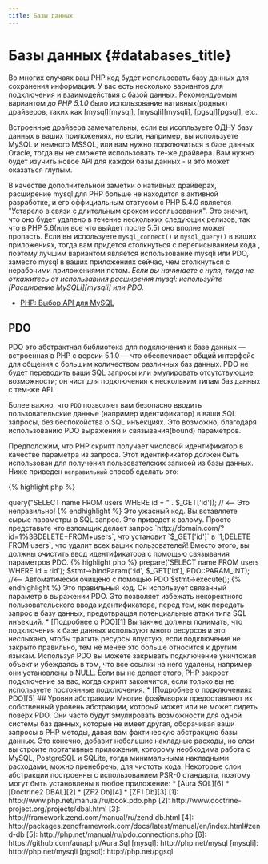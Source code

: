 ```yaml
---
title: Базы данных
---
```


# Базы данных {#databases_title}

Во многих случаях ваш PHP код будет использовать базу данных для сохранения информация. У вас есть несколько вариантов для подключения и взаимодействия с 
базой данных. Рекомендуемым вариантом _до PHP 5.1.0_ было использование нативных(родных) драйверов, таких как [mysql][mysql], [mysqli][mysqli], 
[pgsql][pgsql], etc.

Встроенные драйвера замечательны, если вы исопльзуете ОДНУ базу данных в ваших приложениях, но если, например, вы используете MySQL и немного MSSQL, или вам нужно 
подключиться в базе данных Oracle, тогда вы не сможете использовать те-же драйвера. Вам нужно будет изучить новое API для каждой базы данных - и это 
может оказаться глупым.

В качестве дополнительной заметки о нативных драйверах, расширение mysql для PHP больше не находится в активной разработке, и его оффициальным статусом с PHP 5.4.0 
является "Устарело в связи с длительным сроком исопльзования". Это значит, что оно будет удалено в течение нескольких следующих релизов, так что в 
PHP 5.6(или все что выйдет после 5.5) оно вполне может пропасть. Если вы используете `mysql_connect()` и `mysql_query()` в ваших приложениях, тогда вам придется 
столкнуться с переписыванием кода , поэтому лучшим вариантом является использование mysqli или PDO, заместо mysql в ваших приложениях сейчас, чем столкнуться 
с нерабочими приложениями потом. _Если вы начинаете с нуля, тогда не откажитесь от использавния расширения mysql: используйте [Расширение MySQLi][mysqli] или PDO._

* [PHP: Выбор API для MySQL](http://php.net/manual/ru/mysqlinfo.api.choosing.php)

## PDO

PDO это абстрактная библиотека для подключения к базе данных &mdash; встроенная в PHP с версии 5.1.0 &mdash; что обеспечивает общий 
интерфейс для общения с большим количеством различных баз данных. PDO не будет переводить ваши SQL запросы или эмулировать 
отсутствующие возможности; он чист для подключения к нескольким типам баз данных с тем-же API.

Более важно, что `PDO` позволяет вам безопасно вводить пользовательские данные (например идентификатор) в ваши SQL запросы, без 
беспокойства о SQL инъекциях. Это возможно, благодаря использованию PDO выражений и связывания(bound) параметров.

Предположим, что PHP скрипт получает числовой идентификатор в качестве параметра из запроса. Этот идентификатор должен быть 
использован для получения пользователских записей из базы данных. Ниже приведен `неправильный` способ сделать это:

{% highlight php %}
<?php
$pdo = new PDO('sqlite:users.db');
$pdo->query("SELECT name FROM users WHERE id = " . $_GET['id']); // <-- Это неправильно!
{% endhighlight %}

Это ужасный код. Вы вставляете сырые параметры в SQL запрос. Это приведет к взлому. Просто представьте что взломщик 
делает запрос `http://domain.com/?id=1%3BDELETE+FROM+users`, что установит `$_GET['id']` в `1;DELETE FROM users`,
что удалит всех ваших пользователей! Вместо этого, вы должны очистить ввод идентификатора с помощью связывания 
параметров PDO.

{% highlight php %}
<?php
$pdo = new PDO('sqlite:users.db');
$stmt = $pdo->prepare('SELECT name FROM users WHERE id = :id');
$stmt->bindParam(':id', $_GET['id'], PDO::PARAM_INT); //<-- Автоматически очищено с помощью PDO
$stmt->execute();
{% endhighlight %}

Это правильный код. Он использует связанный параметр в выражении PDO. Это позволяет избежать некоректного пользовательского ввода 
идентификатора, перед тем, как передать запрос в базу данных, предотвращая потенциальные атаки типа SQL инъекций.

* [Подробнее о PDO][1]

Вы так-же должны понимать, что подключения к базе данных используют много ресурсов и это неслыхано, чтобы тратить
ресурсы впустую, если подключение не закрыто правильно, тем не менее это больше относится к другим языкам. Используя PDO
вы можете закрывать подключение уничтожая объект и убеждаясь в том, что все ссылки на него удалены, например они установлены
в NULL. Если вы не делает этого, PHP закроет подключение за вас, когда скрипт закончится, если только вы не используете
постоянные подключения.

* [Подробнее о подключениях PDO][5]

## Уровни абстракции

Многие фрэймворки предоставляют их собственный уровень абстракции, который может или не может сидеть поверх PDO. Они часто будут 
эмулировать возможности для одной системы баз данных, которые не имеет другая, оборачивая ваши запросы в PHP методы, давая вам 
фактическую абстракцию базы данных. Это конечно, добавит небольшие накладные расходы, но елси вы строите портативные приложения, 
которому необходима работа с MySQL, PostgreSQL и SQLite, тогда минимальными накладными расходами, можно пренебречь, для чистоты кода.

Некоторые слои абстракции построенны с использованием PSR-0 стандарта, поэтому могут быть установлены в любое приложение:

* [Aura SQL][6]
* [Doctrine2 DBAL][2]
* [ZF2 Db][4]
* [ZF1 Db][3]

[1]: http://www.php.net/manual/ru/book.pdo.php
[2]: http://www.doctrine-project.org/projects/dbal.html
[3]: http://framework.zend.com/manual/ru/zend.db.html
[4]: http://packages.zendframework.com/docs/latest/manual/en/index.html#zend-db
[5]: http://php.net/manual/ru/pdo.connections.php
[6]: https://github.com/auraphp/Aura.Sql

[mysql]: http://php.net/mysql
[mysqli]: http://php.net/mysqli
[pgsql]: http://php.net/pgsql
